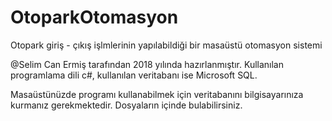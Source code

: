 # OtoparkOtomasyon
Otopark giriş - çıkış işlmlerinin yapılabildiği bir masaüstü otomasyon sistemi

@Selim Can Ermiş tarafından 2018 yılında hazırlanmıştır.
Kullanılan programlama dili c#, kullanılan veritabanı ise Microsoft SQL.

Masaüstünüzde programı kullanabilmek için veritabanını bilgisayarınıza kurmanız gerekmektedir.
Dosyaların içinde bulabilirsiniz.
